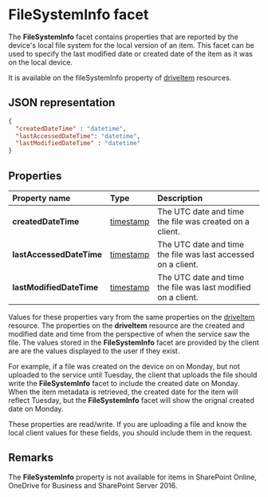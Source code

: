 # FileSystemInfo facet

The **FileSystemInfo** facet contains properties that are reported by the
device's local file system for the local version of an item. This facet can be
used to specify the last modified date or created date of the item as it was on
the local device.

It is available on the fileSystemInfo property of [driveItem][item-resource]
resources.

## JSON representation

<!-- { "blockType": "resource", "@odata.type": "oneDrive.fileSystemInfo" } -->
```json
{
  "createdDateTime" : "datetime",
  "lastAccessedDateTime": "datetime",
  "lastModifiedDateTime" : "datetime"
}
```

## Properties

| Property name            | Type                      | Description                                                   |
|:-------------------------|:--------------------------|:--------------------------------------------------------------|
| **createdDateTime**      | [timestamp](timestamp.md) | The UTC date and time the file was created on a client.       |
| **lastAccessedDateTime** | [timestamp](timestamp.md) | The UTC date and time the file was last accessed on a client. |
| **lastModifiedDateTime** | [timestamp](timestamp.md) | The UTC date and time the file was last modified on a client. |

Values for these properties vary from the same properties on the [driveItem][item-resource] resource. 
The properties on the **driveItem** resource are the created and modified date and time from the perspective of when the service saw the file.
The values stored in the **FileSystemInfo** facet are provided by the client are are the values displayed to the user if they exist.

For example, if a file was created on the device on on Monday, but not uploaded to the service until Tuesday, the client that uploads the file should write the **FileSystemInfo** facet to include the created date on Monday.
When the item metadata is retrieved, the created date for the item will reflect Tuesday, but the **FileSystemInfo** facet will show the orignal created date on Monday.

These properties are read/write.
If you are uploading a file and know the local client values for these fields, you should include them in the request.

## Remarks

The **FileSystemInfo** property is not available for items in SharePoint Online, OneDrive for Business and SharePoint Server 2016.

[item-resource]: ../resources/item.md

<!-- {
  "type": "#page.annotation",
  "description": "The fileSystemInfo facet provides information about date created and modified by clients.",
  "keywords": "fileSystemInfo,client,system info,onedrive",
  "section": "documentation",
  "tocPath": "Facets/FileSystemInfo"
} -->

